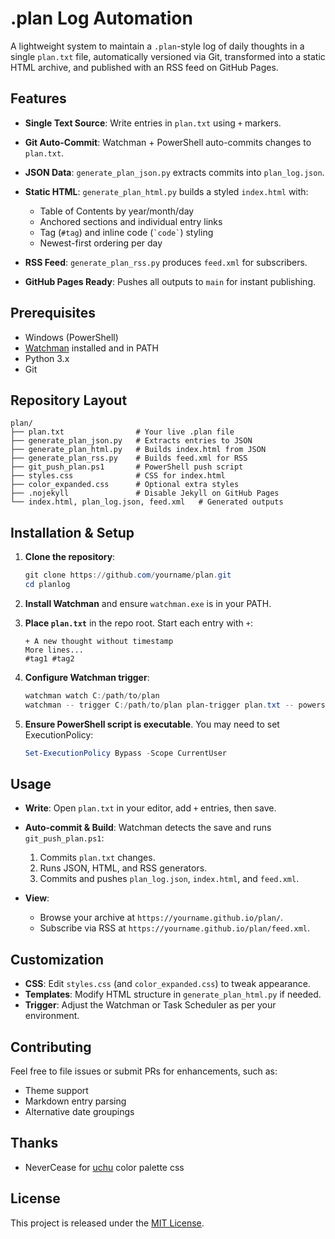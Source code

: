 # .plan Log Automation

A lightweight system to maintain a `.plan`-style log of daily thoughts in a single `plan.txt` file, automatically versioned via Git, transformed into a static HTML archive, and published with an RSS feed on GitHub Pages.

## Features

* **Single Text Source**: Write entries in `plan.txt` using `+` markers.
* **Git Auto-Commit**: Watchman + PowerShell auto-commits changes to `plan.txt`.
* **JSON Data**: `generate_plan_json.py` extracts commits into `plan_log.json`.
* **Static HTML**: `generate_plan_html.py` builds a styled `index.html` with:

  * Table of Contents by year/month/day
  * Anchored sections and individual entry links
  * Tag (`#tag`) and inline code (`` `code` ``) styling
  * Newest-first ordering per day
* **RSS Feed**: `generate_plan_rss.py` produces `feed.xml` for subscribers.
* **GitHub Pages Ready**: Pushes all outputs to `main` for instant publishing.

## Prerequisites

* Windows (PowerShell)
* [Watchman](https://facebook.github.io/watchman/) installed and in PATH
* Python 3.x
* Git

## Repository Layout

```
plan/
├── plan.txt                # Your live .plan file
├── generate_plan_json.py   # Extracts entries to JSON
├── generate_plan_html.py   # Builds index.html from JSON
├── generate_plan_rss.py    # Builds feed.xml for RSS
├── git_push_plan.ps1       # PowerShell push script
├── styles.css              # CSS for index.html
├── color_expanded.css      # Optional extra styles
├── .nojekyll               # Disable Jekyll on GitHub Pages
└── index.html, plan_log.json, feed.xml   # Generated outputs
```

## Installation & Setup

1. **Clone the repository**:

   ```powershell
   git clone https://github.com/yourname/plan.git
   cd planlog
   ```

2. **Install Watchman** and ensure `watchman.exe` is in your PATH.

3. **Place `plan.txt`** in the repo root. Start each entry with `+`:

   ```text
   + A new thought without timestamp
   More lines...
   #tag1 #tag2
   ```

4. **Configure Watchman trigger**:

   ```powershell
   watchman watch C:/path/to/plan
   watchman -- trigger C:/path/to/plan plan-trigger plan.txt -- powershell.exe -ExecutionPolicy Bypass -File "$(pwd)\git_push_plan.ps1"
   ```

5. **Ensure PowerShell script is executable**. You may need to set ExecutionPolicy:

   ```powershell
   Set-ExecutionPolicy Bypass -Scope CurrentUser
   ```

## Usage

* **Write**: Open `plan.txt` in your editor, add `+` entries, then save.
* **Auto-commit & Build**: Watchman detects the save and runs `git_push_plan.ps1`:

  1. Commits `plan.txt` changes.
  2. Runs JSON, HTML, and RSS generators.
  3. Commits and pushes `plan_log.json`, `index.html`, and `feed.xml`.
* **View**:

  * Browse your archive at `https://yourname.github.io/plan/`.
  * Subscribe via RSS at `https://yourname.github.io/plan/feed.xml`.

## Customization

* **CSS**: Edit `styles.css` (and `color_expanded.css`) to tweak appearance.
* **Templates**: Modify HTML structure in `generate_plan_html.py` if needed.
* **Trigger**: Adjust the Watchman or Task Scheduler as per your environment.

## Contributing

Feel free to file issues or submit PRs for enhancements, such as:

* Theme support
* Markdown entry parsing
* Alternative date groupings

## Thanks

* NeverCease for [uchu](https://github.com/NeverCease/uchu) color palette css 

## License

This project is released under the [MIT License](LICENSE).
